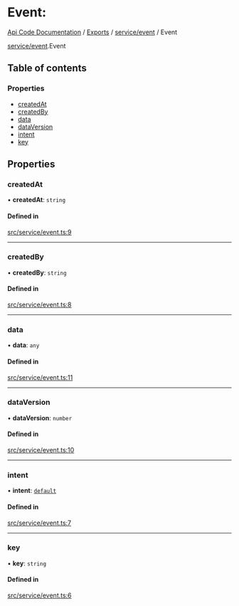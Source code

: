 # Event: 
 
[Api Code Documentation](../README.md) / [Exports](../modules.md) / [service/event](../modules/service_event.md) / Event

[service/event](../modules/service_event.md).Event

## Table of contents

### Properties

- [createdAt](service_event.Event.md#createdat)
- [createdBy](service_event.Event.md#createdby)
- [data](service_event.Event.md#data)
- [dataVersion](service_event.Event.md#dataversion)
- [intent](service_event.Event.md#intent)
- [key](service_event.Event.md#key)

## Properties

### createdAt

• **createdAt**: `string`

#### Defined in

[src/service/event.ts:9](https://github.com/openkfw/TruBudget/blob/1602d8b/api/src/service/event.ts#L9)

___

### createdBy

• **createdBy**: `string`

#### Defined in

[src/service/event.ts:8](https://github.com/openkfw/TruBudget/blob/1602d8b/api/src/service/event.ts#L8)

___

### data

• **data**: `any`

#### Defined in

[src/service/event.ts:11](https://github.com/openkfw/TruBudget/blob/1602d8b/api/src/service/event.ts#L11)

___

### dataVersion

• **dataVersion**: `number`

#### Defined in

[src/service/event.ts:10](https://github.com/openkfw/TruBudget/blob/1602d8b/api/src/service/event.ts#L10)

___

### intent

• **intent**: [`default`](../modules/authz_intents.md#default)

#### Defined in

[src/service/event.ts:7](https://github.com/openkfw/TruBudget/blob/1602d8b/api/src/service/event.ts#L7)

___

### key

• **key**: `string`

#### Defined in

[src/service/event.ts:6](https://github.com/openkfw/TruBudget/blob/1602d8b/api/src/service/event.ts#L6)
